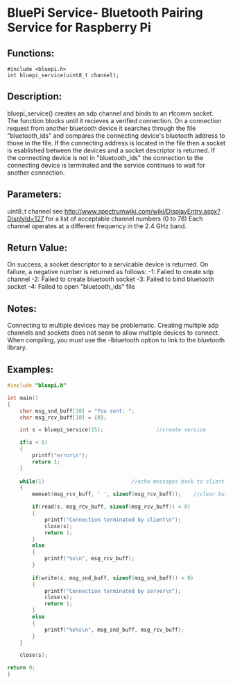 # BluePi Service- Bluetooth Pairing Service for Raspberry Pi

## Functions:
	#include <bluepi.h>
	int bluepi_service(uint8_t channel);

## Description:
bluepi_service() creates an sdp channel and binds to an rfcomm socket.
The function blocks until it recieves a verified connection. On a connection request from another bluetooth 
device it searches through the file "bluetooth_ids" and compares the connecting device's bluetooth address
to those in the file. If the connecting address is located in the file then a socket is esablished
between the devices and a socket descriptor is returned. If the connecting device is not in
"bluetooth_ids" the connection to the connecting device is terminated and the service continues
to wait for another connection.

## Parameters:
uint8_t channel
see http://www.spectrumwiki.com/wiki/DisplayEntry.aspx?DisplyId=127 for a list of acceptable channel numbers (0 to 78)
Each channel operates at a different frequency in the 2.4 GHz band.
	
## Return Value:
On success, a socket descriptor to a servicable device is returned.
On failure, a negative number is returned as follows:
	-1: Failed to create sdp channel
	-2: Failed to create bluetooth socket
	-3: Failed to bind bluetooth socket
	-4: Failed to open "bluetooth_ids" file

## Notes:
Connecting to multiple devices may be problematic. Creating multiple sdp channels and sockets
does not seem to allow multiple devices to connect. 
When compiling, you must use the -lbluetooth option to link to the bluetooth library.

## Examples:

```c++
#include "bluepi.h"

int main()
{
	char msg_snd_buff[10] = "You sent: ";
	char msg_rcv_buff[10] = {0};

	int s = bluepi_service(15);					//create service

	if(s < 0)
	{
		printf("error\n");
		return 1;
	}
	
	while(1)							//echo messages back to client forever
	{
		memset(msg_rcv_buff, ' ', sizeof(msg_rcv_buff));	//clear buffer contents

		if(read(s, msg_rcv_buff, sizeof(msg_rcv_buff)) < 0)
		{
			printf("Connection terminated by client\n");
			close(s);
			return 1;
		}
		else
		{
			printf("%s\n", msg_rcv_buff);
		}
	
		if(write(s, msg_snd_buff, sizeof(msg_snd_buff)) < 0)
		{
			printf("Connection terminated by server\n");
			close(s);
			return 1;
		}
		else
		{
			printf("%s%s\n", msg_snd_buff, msg_rcv_buff);
		}
	}

	close(s);

return 0;
}
```
